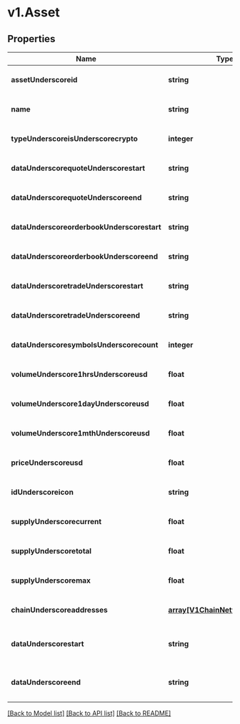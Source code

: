 # v1.Asset

## Properties
Name | Type | Description | Notes
------------ | ------------- | ------------- | -------------
**assetUnderscoreid** | **string** |  | [optional] [default to null]
**name** | **string** |  | [optional] [default to null]
**typeUnderscoreisUnderscorecrypto** | **integer** |  | [optional] [default to null]
**dataUnderscorequoteUnderscorestart** | **string** |  | [optional] [default to null]
**dataUnderscorequoteUnderscoreend** | **string** |  | [optional] [default to null]
**dataUnderscoreorderbookUnderscorestart** | **string** |  | [optional] [default to null]
**dataUnderscoreorderbookUnderscoreend** | **string** |  | [optional] [default to null]
**dataUnderscoretradeUnderscorestart** | **string** |  | [optional] [default to null]
**dataUnderscoretradeUnderscoreend** | **string** |  | [optional] [default to null]
**dataUnderscoresymbolsUnderscorecount** | **integer** |  | [optional] [default to null]
**volumeUnderscore1hrsUnderscoreusd** | **float** |  | [optional] [default to null]
**volumeUnderscore1dayUnderscoreusd** | **float** |  | [optional] [default to null]
**volumeUnderscore1mthUnderscoreusd** | **float** |  | [optional] [default to null]
**priceUnderscoreusd** | **float** |  | [optional] [default to null]
**idUnderscoreicon** | **string** |  | [optional] [default to null]
**supplyUnderscorecurrent** | **float** |  | [optional] [default to null]
**supplyUnderscoretotal** | **float** |  | [optional] [default to null]
**supplyUnderscoremax** | **float** |  | [optional] [default to null]
**chainUnderscoreaddresses** | [**array[V1ChainNetworkAddress]**](V1ChainNetworkAddress.md) |  | [optional] [default to null]
**dataUnderscorestart** | **string** |  | [optional] [readonly] [default to null]
**dataUnderscoreend** | **string** |  | [optional] [readonly] [default to null]

[[Back to Model list]](../README.md#documentation-for-models) [[Back to API list]](../README.md#documentation-for-api-endpoints) [[Back to README]](../README.md)


